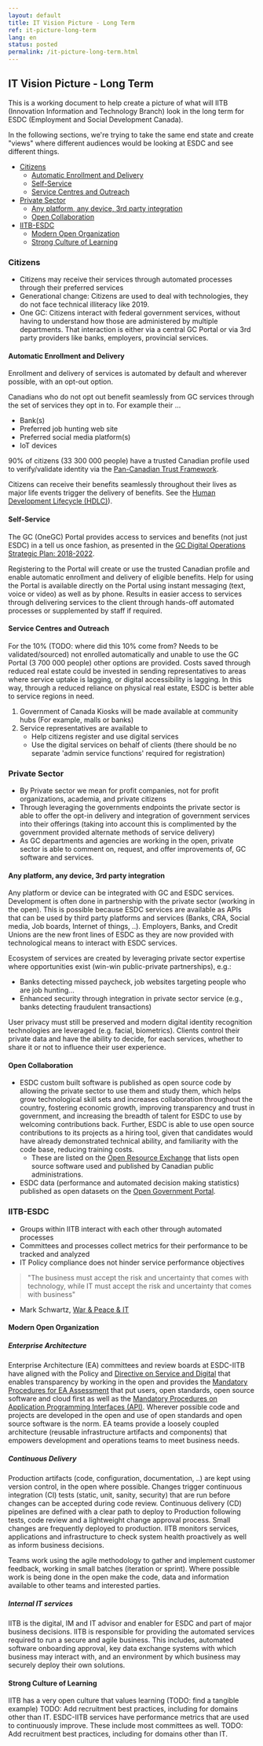 ```yaml
---
layout: default
title: IT Vision Picture - Long Term
ref: it-picture-long-term
lang: en
status: posted
permalink: /it-picture-long-term.html
---
```


## IT Vision Picture - Long Term

This is a working document to help create a picture of what will IITB (Innovation Information and Technology Branch) look in the long term for ESDC (Employment and Social Development Canada).

In the following sections, we're trying to take the same end state and create "views" where different audiences would be looking at ESDC and see different things.

- [Citizens](#citizens)
  - [Automatic Enrollment and Delivery](#automatic-enrollment-and-delivery)
  - [Self-Service](#self-service)
  - [Service Centres and Outreach](#service-centres-and-outreach)
- [Private Sector](#private-sector)
  - [Any platform, any device, 3rd party integration](#any-platform-any-device-3rd-party-integration)
  - [Open Collaboration](#open-collaboration)
- [IITB-ESDC](#iitb-esdc)
  - [Modern Open Organization](#modern-open-organization)
  - [Strong Culture of Learning](#strong-culture-of-learning)

### Citizens

- Citizens may receive their services through automated processes through their preferred services
- Generational change: Citizens are used to deal with technologies, they do not face technical illiteracy like 2019.
- One GC: Citizens interact with federal government services, without having to understand how those are administered by multiple departments. That interaction is either via a central GC Portal or via 3rd party providers like banks, employers, provincial services.

#### Automatic Enrollment and Delivery

Enrollment and delivery of services is automated by default and wherever possible, with an opt-out option.

Canadians who do not opt out benefit seamlessly from GC services through the set of services they opt in to. For example their ...

- Bank(s)
- Preferred job hunting web site
- Preferred social media platform(s)
- IoT devices

90% of citizens (33 300 000 people) have a trusted Canadian profile used to verify/validate identity via the [Pan-Canadian Trust Framework](https://diacc.ca/pan-canadian-trust-framework/).

Citizens can receive their benefits seamlessly throughout their lives as major life events trigger the delivery of benefits.
See the [Human Development Lifecycle (HDLC)](/human-development-life-cycle.html)).

#### Self-Service

The GC (OneGC) Portal provides access to services and benefits (not just ESDC) in a tell us once fashion, as presented in the [GC Digital Operations Strategic Plan: 2018-2022](https://www.canada.ca/en/government/system/digital-government/digital-operations-strategic-plan-2018-2022.html).

Registering to the Portal will create or use the trusted Canadian profile and enable automatic enrollment and delivery of eligible benefits.
Help for using the Portal is available directly on the Portal using instant messaging (text, voice or video) as well as by phone.
Results in easier access to services through delivering services to the client through hands-off automated processes or supplemented by staff if required.

#### Service Centres and Outreach

For the 10% (TODO: where did this 10% come from? Needs to be validated/sourced) not enrolled automatically and unable to use the GC Portal (3 700 000 people) other options are provided. Costs saved through reduced real estate could be invested in sending representatives to areas where service uptake is lagging, or digital accessibility is lagging. In this way, through a reduced reliance on physical real estate, ESDC is better able to service regions in need.

1. Government of Canada Kiosks will be made available at community hubs (For example, malls or banks)
2. Service representatives are available to
   - Help citizens register and use digital services
   - Use the digital services on behalf of clients (there should be no separate 'admin service functions' required for registration)

### Private Sector

- By Private sector we mean for profit companies, not for profit organizations, academia, and private citizens
- Through leveraging the governments endpoints the private sector is able to offer the opt-in delivery and integration of government services into their offerings (taking into account this is complimented by the government provided alternate methods of service delivery)
- As GC departments and agencies are working in the open, private sector is able to comment on, request, and offer improvements of, GC software and services.

#### Any platform, any device, 3rd party integration

Any platform or device can be integrated with GC and ESDC services.
Development is often done in partnership with the private sector (working in the open).
This is possible because ESDC services are available as APIs that can be used by third party platforms and services (Banks, CRA, Social media, Job boards, Internet of things, ..).
Employers, Banks, and Credit Unions are the new front lines of ESDC as they are now provided with technological means to interact with ESDC services.

Ecosystem of services are created by leveraging private sector expertise where opportunities exist (win-win public-private partnerships), e.g.:

- Banks detecting missed paycheck, job websites targeting people who are job hunting...
- Enhanced security through integration in private sector service (e.g., banks detecting fraudulent transactions)

User privacy must still be preserved and modern digital identity recognition technologies are leveraged (e.g. facial, biometrics).
Clients control their private data and have the ability to decide, for each services, whether to share it or not to influence their user experience.

#### Open Collaboration

- ESDC custom built software is published as open source code by allowing the private sector to use them and study them, which helps grow technological skill sets and increases collaboration throughout the country, fostering economic growth, improving transparency and trust in government, and increasing the breadth of talent for ESDC to use by welcoming contributions back. Further, ESDC is able to use open source contributions to its projects as a hiring tool, given that candidates would have already demonstrated technical ability, and familiarity with the code base, reducing training costs. 
  - These are listed on the [Open Resource Exchange](https://canada-ca.github.io/ore-ero/en/index.html) that lists open source software used and published by Canadian public administrations.
- ESDC data (performance and automated decision making statistics) published as open datasets on the [Open Government Portal](https://open.canada.ca/en/).

### IITB-ESDC

- Groups within IITB interact with each other through automated processes
- Committees and processes collect metrics for their performance to be tracked and analyzed
- IT Policy compliance does not hinder service performance objectives

> "The business must accept the risk and uncertainty that comes with technology, while IT must accept the risk and uncertainty that comes with business"

- Mark Schwartz, [War &amp; Peace &amp; IT](https://itrevolution.com/book/war-and-peace-and-it/)

#### Modern Open Organization

##### Enterprise Architecture

Enterprise Architecture (EA) committees and review boards at ESDC-IITB have aligned with the Policy and [Directive on Service and Digital](https://www.tbs-sct.gc.ca/pol/doc-eng.aspx?id=32601) that enables transparency by working in the open and provides the [Mandatory Procedures for EA Assessment](https://www.tbs-sct.gc.ca/pol/doc-eng.aspx?id=32602) that put users, open standards, open source software and cloud first as well as the [Mandatory Procedures on Application Programming Interfaces (API)](https://www.tbs-sct.gc.ca/pol/doc-eng.aspx?id=32604).
Wherever possible code and projects are developed in the open and use of open standards and open source software is the norm.
EA teams provide a loosely coupled architecture (reusable infrastructure artifacts and components) that empowers development and operations teams to meet business needs.

##### Continuous Delivery

Production artifacts (code, configuration, documentation, ..) are kept using version control, in the open where possible.
Changes trigger continuous integration (CI) tests (static, unit, sanity, security) that are run before changes can be accepted during code review.
Continuous delivery (CD) pipelines are defined with a clear path to deploy to Production following tests, code review and a lightweight change approval process.
Small changes are frequently deployed to production.
IITB monitors services, applications and infrastructure to check system health proactively as well as inform business decisions.

Teams work using the agile methodology to gather and implement customer feedback, working in small batches (iteration or sprint).
Where possible work is being done in the open make the code, data and information available to other teams and interested parties.

##### Internal IT services

IITB is the digital, IM and IT advisor and enabler for ESDC and part of major business decisions.
IITB is responsible for providing the automated services required to run a secure and agile business.
This includes, automated software onboarding approval, key data exchange systems with which business may interact with, and an environment by which business may securely deploy their own solutions.

#### Strong Culture of Learning

IITB has a very open culture that values learning (TODO: find a tangible example)
TODO: Add recruitment best practices, including for domains other than IT.
ESDC-IITB services have performance metrics that are used to continuously improve. These include most committees as well.
TODO: Add recruitment best practices, including for domains other than IT.
